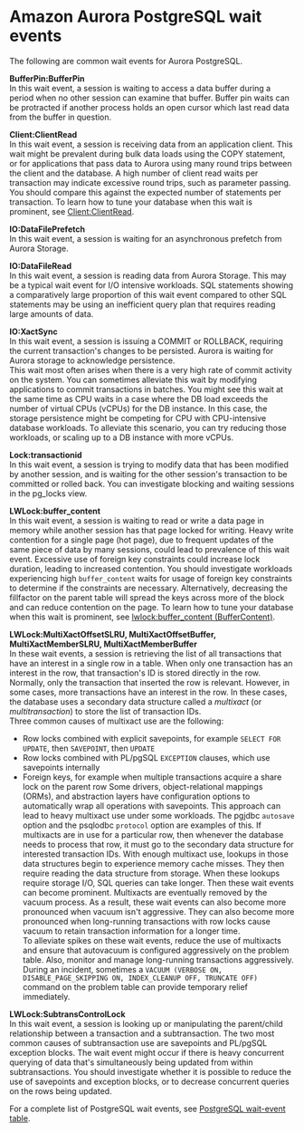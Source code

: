 # Amazon Aurora PostgreSQL wait events<a name="AuroraPostgreSQL.Reference.Waitevents"></a>

The following are common wait events for Aurora PostgreSQL\.

**BufferPin:BufferPin**  
In this wait event, a session is waiting to access a data buffer during a period when no other session can examine that buffer\. Buffer pin waits can be protracted if another process holds an open cursor which last read data from the buffer in question\.

**Client:ClientRead**  
In this wait event, a session is receiving data from an application client\. This wait might be prevalent during bulk data loads using the COPY statement, or for applications that pass data to Aurora using many round trips between the client and the database\. A high number of client read waits per transaction may indicate excessive round trips, such as parameter passing\. You should compare this against the expected number of statements per transaction\. To learn how to tune your database when this wait is prominent, see [Client:ClientRead](apg-waits.clientread.md)\.

**IO:DataFilePrefetch**  
In this wait event, a session is waiting for an asynchronous prefetch from Aurora Storage\. 

**IO:DataFileRead**  
In this wait event, a session is reading data from Aurora Storage\. This may be a typical wait event for I/O intensive workloads\. SQL statements showing a comparatively large proportion of this wait event compared to other SQL statements may be using an inefficient query plan that requires reading large amounts of data\.

**IO:XactSync**  
In this wait event, a session is issuing a COMMIT or ROLLBACK, requiring the current transaction's changes to be persisted\. Aurora is waiting for Aurora storage to acknowledge persistence\.   
This wait most often arises when there is a very high rate of commit activity on the system\. You can sometimes alleviate this wait by modifying applications to commit transactions in batches\. You might see this wait at the same time as CPU waits in a case where the DB load exceeds the number of virtual CPUs \(vCPUs\) for the DB instance\. In this case, the storage persistence might be competing for CPU with CPU\-intensive database workloads\. To alleviate this scenario, you can try reducing those workloads, or scaling up to a DB instance with more vCPUs\. 

**Lock:transactionid**  
In this wait event, a session is trying to modify data that has been modified by another session, and is waiting for the other session's transaction to be committed or rolled back\. You can investigate blocking and waiting sessions in the pg\_locks view\. 

**LWLock:buffer\_content**  
In this wait event, a session is waiting to read or write a data page in memory while another session has that page locked for writing\. Heavy write contention for a single page \(hot page\), due to frequent updates of the same piece of data by many sessions, could lead to prevalence of this wait event\. Excessive use of foreign key constraints could increase lock duration, leading to increased contention\. You should investigate workloads experiencing high `buffer_content` waits for usage of foreign key constraints to determine if the constraints are necessary\. Alternatively, decreasing the fillfactor on the parent table will spread the keys across more of the block and can reduce contention on the page\. To learn how to tune your database when this wait is prominent, see [lwlock:buffer\_content \(BufferContent\)](apg-waits.lockbuffercontent.md)\.

**LWLock:MultiXactOffsetSLRU, MultiXactOffsetBuffer, MultiXactMemberSLRU, MultiXactMemberBuffer**  
In these wait events, a session is retrieving the list of all transactions that have an interest in a single row in a table\. When only one transaction has an interest in the row, that transaction's ID is stored directly in the row\. Normally, only the transaction that inserted the row is relevant\. However, in some cases, more transactions have an interest in the row\. In these cases, the database uses a secondary data structure called a *multixact* \(or *multitransaction*\) to store the list of transaction IDs\.  
Three common causes of multixact use are the following:  
+ Row locks combined with explicit savepoints, for example `SELECT FOR UPDATE`, then `SAVEPOINT`, then `UPDATE`
+ Row locks combined with PL/pgSQL `EXCEPTION` clauses, which use savepoints internally
+ Foreign keys, for example when multiple transactions acquire a share lock on the parent row
Some drivers, object\-relational mappings \(ORMs\), and abstraction layers have configuration options to automatically wrap all operations with savepoints\. This approach can lead to heavy multixact use under some workloads\. The pgjdbc `autosave` option and the psqlodbc `protocol` option are examples of this\.
If multixacts are in use for a particular row, then whenever the database needs to process that row, it must go to the secondary data structure for interested transaction IDs\. With enough multixact use, lookups in those data structures begin to experience memory cache misses\. They then require reading the data structure from storage\. When these lookups require storage I/O, SQL queries can take longer\. Then these wait events can become prominent\. Multixacts are eventually removed by the vacuum process\. As a result, these wait events can also become more pronounced when vacuum isn't aggressive\. They can also become more pronounced when long\-running transactions with row locks cause vacuum to retain transaction information for a longer time\.  
To alleviate spikes on these wait events, reduce the use of multixacts and ensure that autovacuum is configured aggressively on the problem table\. Also, monitor and manage long\-running transactions aggressively\. During an incident, sometimes a `VACUUM (VERBOSE ON, DISABLE_PAGE_SKIPPING ON, INDEX_CLEANUP OFF, TRUNCATE OFF)` command on the problem table can provide temporary relief immediately\.

**LWLock:SubtransControlLock**  
In this wait event, a session is looking up or manipulating the parent/child relationship between a transaction and a subtransaction\. The two most common causes of subtransaction use are savepoints and PL/pgSQL exception blocks\. The wait event might occur if there is heavy concurrent querying of data that's simultaneously being updated from within subtransactions\. You should investigate whether it is possible to reduce the use of savepoints and exception blocks, or to decrease concurrent queries on the rows being updated\.

For a complete list of PostgreSQL wait events, see [PostgreSQL wait\-event table](https://www.postgresql.org/docs/10/static/monitoring-stats.html#WAIT-EVENT-TABLE)\.
